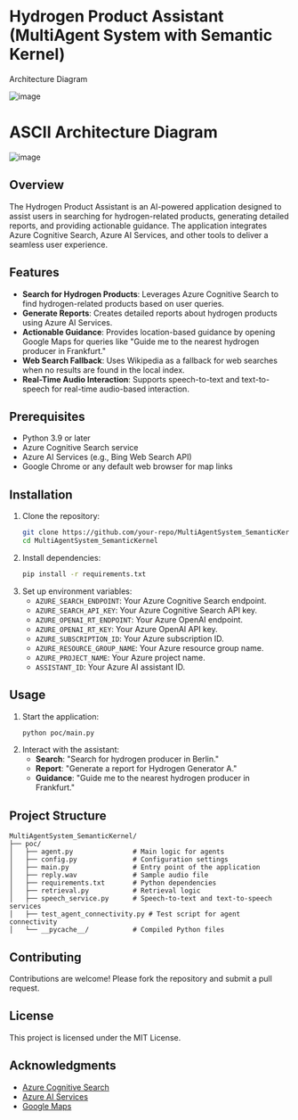 # Hydrogen Product Assistant (MultiAgent System with Semantic Kernel)
Architecture Diagram

![image](https://github.com/user-attachments/assets/09ba0df9-c81b-4322-bd2f-f1455b0c2324)

# ASCII Architecture Diagram
![image](https://github.com/user-attachments/assets/e44bab43-74b2-47ef-87a8-413a3b6850f1)




## Overview
The Hydrogen Product Assistant is an AI-powered application designed to assist users in searching for hydrogen-related products, generating detailed reports, and providing actionable guidance. The application integrates Azure Cognitive Search, Azure AI Services, and other tools to deliver a seamless user experience.

## Features
- **Search for Hydrogen Products**: Leverages Azure Cognitive Search to find hydrogen-related products based on user queries.
- **Generate Reports**: Creates detailed reports about hydrogen products using Azure AI Services.
- **Actionable Guidance**: Provides location-based guidance by opening Google Maps for queries like "Guide me to the nearest hydrogen producer in Frankfurt."
- **Web Search Fallback**: Uses Wikipedia as a fallback for web searches when no results are found in the local index.
- **Real-Time Audio Interaction**: Supports speech-to-text and text-to-speech for real-time audio-based interaction.

## Prerequisites
- Python 3.9 or later
- Azure Cognitive Search service
- Azure AI Services (e.g., Bing Web Search API)
- Google Chrome or any default web browser for map links

## Installation
1. Clone the repository:
   ```bash
   git clone https://github.com/your-repo/MultiAgentSystem_SemanticKernel.git
   cd MultiAgentSystem_SemanticKernel
   ```
2. Install dependencies:
   ```bash
   pip install -r requirements.txt
   ```
3. Set up environment variables:
   - `AZURE_SEARCH_ENDPOINT`: Your Azure Cognitive Search endpoint.
   - `AZURE_SEARCH_API_KEY`: Your Azure Cognitive Search API key.
   - `AZURE_OPENAI_RT_ENDPOINT`: Your Azure OpenAI endpoint.
   - `AZURE_OPENAI_RT_KEY`: Your Azure OpenAI API key.
   - `AZURE_SUBSCRIPTION_ID`: Your Azure subscription ID.
   - `AZURE_RESOURCE_GROUP_NAME`: Your Azure resource group name.
   - `AZURE_PROJECT_NAME`: Your Azure project name.
   - `ASSISTANT_ID`: Your Azure AI assistant ID.

## Usage
1. Start the application:
   ```bash
   python poc/main.py
   ```
2. Interact with the assistant:
   - **Search**: "Search for hydrogen producer in Berlin."
   - **Report**: "Generate a report for Hydrogen Generator A."
   - **Guidance**: "Guide me to the nearest hydrogen producer in Frankfurt."

## Project Structure
```
MultiAgentSystem_SemanticKernel/
├── poc/
│   ├── agent.py               # Main logic for agents
│   ├── config.py              # Configuration settings
│   ├── main.py                # Entry point of the application
│   ├── reply.wav              # Sample audio file
│   ├── requirements.txt       # Python dependencies
│   ├── retrieval.py           # Retrieval logic
│   ├── speech_service.py      # Speech-to-text and text-to-speech services
│   ├── test_agent_connectivity.py # Test script for agent connectivity
│   └── __pycache__/           # Compiled Python files
```

## Contributing
Contributions are welcome! Please fork the repository and submit a pull request.

## License
This project is licensed under the MIT License.

## Acknowledgments
- [Azure Cognitive Search](https://azure.microsoft.com/en-us/services/search/)
- [Azure AI Services](https://azure.microsoft.com/en-us/services/ai/)
- [Google Maps](https://www.google.com/maps)
